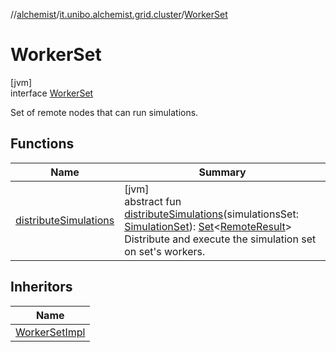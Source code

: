 //[alchemist](../../../index.md)/[it.unibo.alchemist.grid.cluster](../index.md)/[WorkerSet](index.md)

# WorkerSet

[jvm]\
interface [WorkerSet](index.md)

Set of remote nodes that can run simulations.

## Functions

| Name | Summary |
|---|---|
| [distributeSimulations](distribute-simulations.md) | [jvm]<br>abstract fun [distributeSimulations](distribute-simulations.md)(simulationsSet: [SimulationSet](../../it.unibo.alchemist.grid.simulation/-simulation-set/index.md)): [Set](https://docs.oracle.com/javase/8/docs/api/java/util/Set.html)<[RemoteResult](../../it.unibo.alchemist.grid.simulation/-remote-result/index.md)><br>Distribute and execute the simulation set on set's workers. |

## Inheritors

| Name |
|---|
| [WorkerSetImpl](../-worker-set-impl/index.md) |
